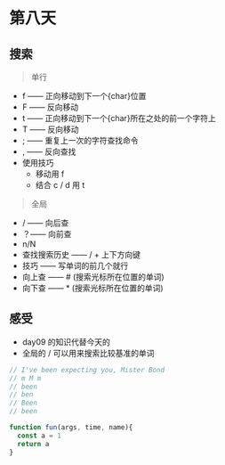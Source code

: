 # 第八天

## 搜索
> 单行
- f —— 正向移动到下一个{char}位置
- F —— 反向移动
- t —— 正向移动到下一个{char}所在之处的前一个字符上
- T —— 反向移动
- ; —— 重复上一次的字符查找命令
- , —— 反向查找
- 使用技巧
  - 移动用 f
  - 结合 c / d 用 t

> 全局
- / —— 向后查
- ？—— 向前查
- n/N
- 查找搜索历史 —— / + 上下方向键
- 技巧 —— 写单词的前几个就行
- 向上查 —— # (搜索光标所在位置的单词)
- 向下查 —— * (搜索光标所在位置的单词)

## 感受
- day09 的知识代替今天的
- 全局的 / 可以用来搜索比较基准的单词

```js
// I've been expecting you, Mister Bond
// m M m
// been
// ben
// Been
// been

function fun(args, time, name){
  const a = 1
  return a
}
```